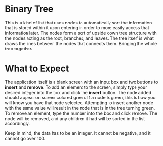 # Binary Tree
This is a kind of list that uses nodes to automatically sort the information that is stored within it upon entering in order to more easily access that information later. The nodes form a sort of upside down tree structure with the nodes acting as the root, branches, and leaves. The tree itself is what draws the lines between the nodes that connects them. Bringing the whole tree together.
# What to Expect
The application itself is a blank screen with an input box and two buttons to **insert** and **remove**. To add an element to the screen, simply type your desired integer into the box and click the **insert** button. The node added should appear on screen colored green. If a node is green, this is how you will know you have that node selected. Attempting to insert another node with the same value will result in the node that is in the tree turning green. To remove an element, type the number into the box and click remove. The node will be removed, and any children it had will be sorted in the list accordingly.

Keep in mind, the data has to be an integer. It cannot be negative, and it cannot go over 100.
